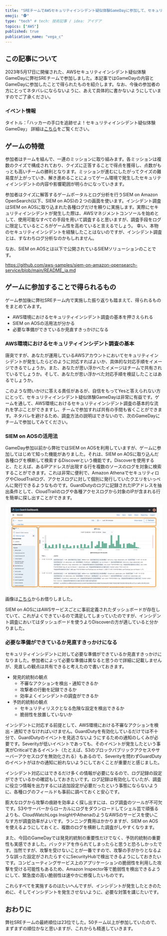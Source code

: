 ```yaml
---
title: "SREチームでAWSセキュリティインシデント疑似体験GameDayに参加して、セキュリティの知識とスキルが向上しました！"
emoji: "🕵"
type: "tech" # tech: 技術記事 / idea: アイデア
topics: ["AWS"]
published: true
publication_name: "vega_c"
---
```

## この記事について
2023年5月17日に開催された、AWSセキュリティインシデント疑似体験GameDayに弊社SREチームで参加しました。本記事ではGameDayの内容とGameDayに参加したことで得られたものを紹介します。なお、今後の参加者の方にとってネタバレにならないように、あえて具体的に書かないようにしていますのでご了承ください。

### イベント情報
タイトル：「ハッカーの手口を追跡せよ！セキュリティインシデント疑似体験GameDay」
詳細は[こちら](https://pages.awscloud.com/siem-gameday-reg.html)をご覧ください。

## ゲームの特徴
参加者はチームを組んで、一連のミッションに取り組みます。各ミッションは複数のクイズで構成されており、クイズに正答することで得点を獲得し、点数がもっとも高いチームの勝利となります。ミッションが進むにしたがってクイズの難易度が上がっていき、解き進めることによってゲーム環境で発生したセキュリティインシデントの内容や影響範囲が明らかになっていきます。

参加者はクイズに解答するゲームポータルとログ分析を行うSIEM on Amazon OpenSearch(以下、SIEM on AOS)の２つの画面を使います。インシデント調査はSIEM on AOSに取り込まれた各種ログだけを頼りに実施します。実際にセキュリティインシデントが発生した際は、AWSマネジメントコンソールを始めとして、使用可能なすべての手段を用いて調査すると思いますが、調査手段をログに限定しているところがゲーム性を高めていると言えるでしょう。
幸い、本物のセキュリティインシデントを経験したことはないのですが、インシデント調査とは、すなわちログ分析なのかもしれません。

なお、SIEM on AOSとは以下で公開されているSIEMソリューションのことです。

https://github.com/aws-samples/siem-on-amazon-opensearch-service/blob/main/README_ja.md

## ゲームに参加することで得られるもの
ゲーム参加後に弊社SREチーム内で実施した振り返りも踏まえて、得られるものをまとめてみます。

- AWS環境におけるセキュリティインシデント調査の基本を押さえられる
- SIEM on AOSの活用法が分かる
- 必要な準備ができているか見直すきっかけになる

### AWS環境におけるセキュリティインシデント調査の基本
唐突ですが、あなたが運用しているAWSアカウントにおいてセキュリティインシデントが発生したらどのように対応すればよいか、具体的な対応手順をイメージできるでしょうか。また、あなたが思い浮かべたイメージはチームで共有されているでしょうか。そして、あなたが思い浮かべた対応手順を検証したことはあるでしょうか。

このような問いかけに答える責任があるが、自信をもってYesと答えられない方にとって、セキュリティインシデント疑似体験GameDayは非常に有益です。ゲームを通して、AWS環境におけるセキュリティインシデント調査の基本的な流れを学ぶことができますし、チームで参加すれば共有の手間も省くことができます。ネタバレを避けるため、調査方法の説明はできないので、次のGameDayにチームで参加してみてください。

### SIEM on AOSの活用法
GameDay参加以前から弊社ではSIEM on AOSを利用していますが、ゲームに参加してはじめて知った機能がありました。それは、SIEM on AOSに取り込んだ各種ログを横断して検索するDiscoverという機能です。Discoverを使用すると、たとえば、あるIPアドレスが出現する行を複数のソースのログを対象に検索することができます。これは非常に便利で、Amazon AthenaでセキュリティログやCloudTrailログ、アクセスログに対して個別に発行していたクエリをいっぺんに発行できるようなものです。GuardDutyのログに記録されたIPアドレスを抽出条件として、CloudTrailのログや各種アクセスログから対象のIPが含まれる行を簡単に探し出すことができます。

![](/images/7e29aa191d056f/siem_on_aos_discover_screen.png)

画像は[こちら](https://catalog.us-east-1.prod.workshops.aws/workshops/60a6ee4e-e32d-42f5-bd9b-4a2f7c135a72/ja-JP/03-log-analysis-basics/03-02-log-analysis/03-02-1-discover-screen)からお借りしました。

SIEM on AOSにはAWSサービスごとに事前定義されたダッシュボードが存在していて、これがよくできているので満足してしまっていたのですが、インシデント調査においてはダッシュボードを使うよりDiscoverの方が適していると分かりました。

### 必要な準備ができているか見直すきっかけになる
セキュリティインシデントに対して必要な準備ができているか見直すきっかけになりました。参加者によって必要な準備は異なると思うので詳細に記載しませんが、見直しの観点は共有できると考えたので書いておきます。

- 発見的統制の観点
  - 不審なアクションを検出・通知できるか
  - 攻撃者の行動を記録できるか
  - 効率よくインシデントの調査ができるか
- 予防的統制の観点
  - セキュリティリスクとなる危険な設定を検出できるか
  - 脆弱性を放置していないか

インシデントに対応する前提として、AWS環境における不審なアクションを検出・通知できなければいけません。GuardDutyを有効化しているだけでは不十分で、GuardDutyのイベントを見逃さないようにするための通知のしくみが必要です。Severityが低いイベントであっても、そのイベントが発生したという事実がCriticalであるイベント（たとえば、S3のブロックパブリックアクセスやサーバーアクセスログを無効化される）もあるので、Severityを問わずGuardDutyのイベントがほかの通知に紛れないようにしておくことが重要だと感じました。

インシデント対応にはできるだけ多くの情報が必要になるので、ログ記録の設定ができているかの確認もしておきたいです。ログ記録は有効化していたが、調査に役立つ情報を出力するには追加設定が必要だったという事態にならないように、各種ログのフィールドも事前に調べておくと安心です。

膨大なログから攻撃の痕跡を効率よく探し出すには、ログ調査のツールが不可欠です。S3やサーバーからローカルにログをダウンロードしてシェル芸で頑張るよりも、CloudWatchLogs InsightやAthenaのようなAWSのサービスを使いこなす方が調査効率がよいです。ランニング費用はかかりますが、SIEM on AOSを使えるようにしておくと、複数のログを横断した調査がしやすくなります。

また、今回のGameDayでは発見的統制の重要性だけでなく、予防的統制の重要性も実感できました。バックドアを作られてしまったらと思うと恐ろしかったです。当然ですが、攻撃を受けないことが一番ですので、攻撃の手がかりとなるような誤った設定がされたらすぐにSecurityHubで検出できるようにしておきたいです。コンピューティングサービス上のアプリケーションの脆弱性を利用した攻撃を受ける可能性もあるため、Amazon Inspector等で脆弱性を検出できるようにして、緊急度の高い脆弱性は速やかに修復したいものです。

これらすべてを実施するのはたいへんですが、インシデントが発生したときのために、そしてインシデントを発生させないように、必要な対策を講じたいです。

## おわりに
弊社SREチームの最終順位は23位でした。50チーム以上が参加していたので、まずまずの順位かなと思いますが、これからも精進していきます。

